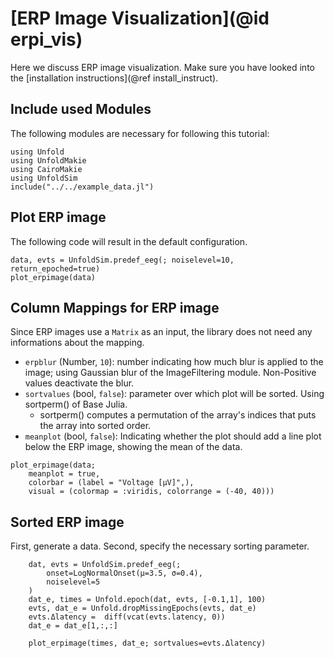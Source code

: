 # [ERP Image Visualization](@id erpi_vis)

Here we discuss ERP image visualization. 
Make sure you have looked into the [installation instructions](@ref install_instruct).

## Include used Modules
The following modules are necessary for following this tutorial:
```@example main
using Unfold
using UnfoldMakie
using CairoMakie
using UnfoldSim
include("../../example_data.jl")
```


## Plot ERP image

The following code will result in the default configuration. 
```@example main
data, evts = UnfoldSim.predef_eeg(; noiselevel=10, return_epoched=true)
plot_erpimage(data)
```

## Column Mappings for ERP image

Since ERP images use a `Matrix` as an input, the library does not need any informations about the mapping.

- `erpblur` (Number, `10`): number indicating how much blur is applied to the image; using Gaussian blur of the ImageFiltering module.
Non-Positive values deactivate the blur.
- `sortvalues` (bool, `false`): parameter over which plot will be sorted. Using sortperm() of Base Julia. 
    - sortperm() computes a permutation of the array's indices that puts the array into sorted order. 
- `meanplot` (bool, `false`): Indicating whether the plot should add a line plot below the ERP image, showing the mean of the data.

```@example main
plot_erpimage(data;
    meanplot = true,
    colorbar = (label = "Voltage [µV]",),
    visual = (colormap = :viridis, colorrange = (-40, 40)))

```

## Sorted ERP image

First, generate a data. Second, specify the necessary sorting parameter. 

```@example main
    dat, evts = UnfoldSim.predef_eeg(; 
        onset=LogNormalOnset(μ=3.5, σ=0.4), 
        noiselevel=5
    )
    dat_e, times = Unfold.epoch(dat, evts, [-0.1,1], 100)
    evts, dat_e = Unfold.dropMissingEpochs(evts, dat_e)
    evts.Δlatency =  diff(vcat(evts.latency, 0))
    dat_e = dat_e[1,:,:]

    plot_erpimage(times, dat_e; sortvalues=evts.Δlatency)
```